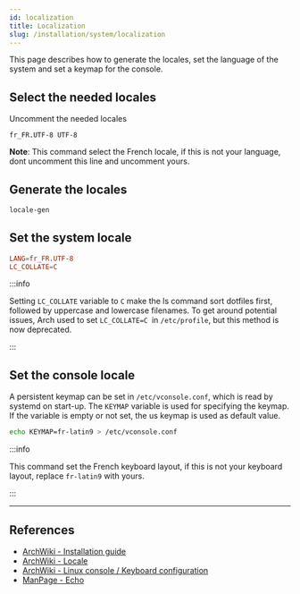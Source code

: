 ```yaml
---
id: localization
title: Localization
slug: /installation/system/localization
---
```


<head>
  <title>System localization | Arcadia</title>
</head>

This page describes how to generate the locales, set the language of the system and set a keymap for the console.

## Select the needed locales

Uncomment the needed locales

```text title="/etc/locale.gen"
fr_FR.UTF-8 UTF-8
```

**Note**: This command select the French locale, if this is not your language, dont uncomment this line and uncomment yours.
 
## Generate the locales

``` bash
locale-gen
```

## Set the system locale

``` conf title="/etc/locale.conf"
LANG=fr_FR.UTF-8
LC_COLLATE=C
```

:::info

Setting `LC_COLLATE` variable to `C` make the ls command sort dotfiles first, followed by uppercase and lowercase filenames. To get around potential issues, Arch used to set `LC_COLLATE=C `in `/etc/profile`, but this method is now deprecated.

:::

## Set the console locale

A persistent keymap can be set in `/etc/vconsole.conf`, which is read by systemd on start-up. The `KEYMAP` variable is used for specifying the keymap. If the variable is empty or not set, the us keymap is used as default value.

``` bash
echo KEYMAP=fr-latin9 > /etc/vconsole.conf
```

:::info

This command set the French keyboard layout, if this is not your keyboard layout, replace `fr-latin9` with yours.

:::

---

## References

- [ArchWiki - Installation guide](https://wiki.archlinux.org/index.php/Installation_guide#Localization)
- [ArchWiki - Locale](https://wiki.archlinux.org/index.php/Locale)
- [ArchWiki - Linux console / Keyboard configuration](https://wiki.archlinux.org/index.php/Linux_console/Keyboard_configuration)
- [ManPage - Echo](https://jlk.fjfi.cvut.cz/arch/manpages/man/core/coreutils/echo.1.en)